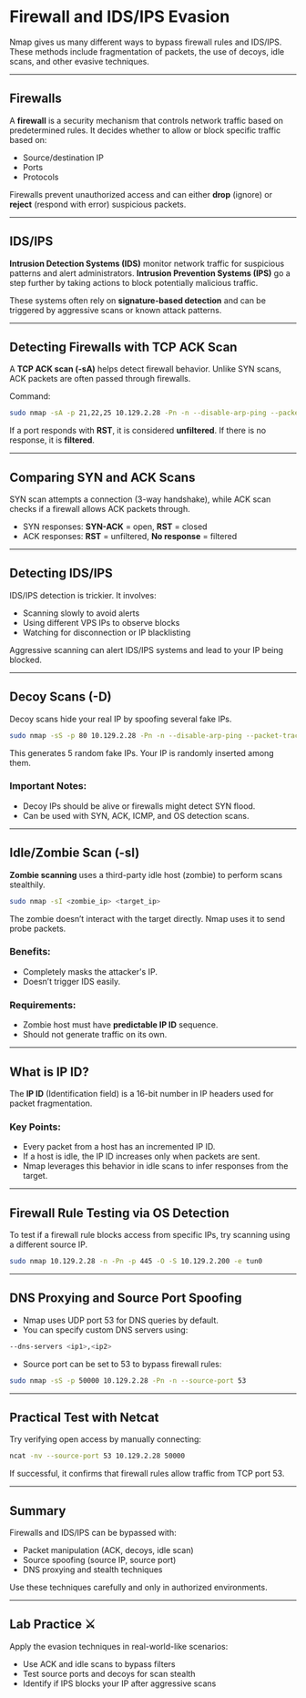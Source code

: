 # Firewall and IDS/IPS Evasion

Nmap gives us many different ways to bypass firewall rules and IDS/IPS. These methods include fragmentation of packets, the use of decoys, idle scans, and other evasive techniques.

---

## Firewalls

A **firewall** is a security mechanism that controls network traffic based on predetermined rules. It decides whether to allow or block specific traffic based on:

* Source/destination IP
* Ports
* Protocols

Firewalls prevent unauthorized access and can either **drop** (ignore) or **reject** (respond with error) suspicious packets.

---

## IDS/IPS

**Intrusion Detection Systems (IDS)** monitor network traffic for suspicious patterns and alert administrators.
**Intrusion Prevention Systems (IPS)** go a step further by taking actions to block potentially malicious traffic.

These systems often rely on **signature-based detection** and can be triggered by aggressive scans or known attack patterns.

---

## Detecting Firewalls with TCP ACK Scan

A **TCP ACK scan (-sA)** helps detect firewall behavior. Unlike SYN scans, ACK packets are often passed through firewalls.

Command:

```bash
sudo nmap -sA -p 21,22,25 10.129.2.28 -Pn -n --disable-arp-ping --packet-trace
```

If a port responds with **RST**, it is considered **unfiltered**. If there is no response, it is **filtered**.

---

## Comparing SYN and ACK Scans

SYN scan attempts a connection (3-way handshake), while ACK scan checks if a firewall allows ACK packets through.

* SYN responses: **SYN-ACK** = open, **RST** = closed
* ACK responses: **RST** = unfiltered, **No response** = filtered

---

## Detecting IDS/IPS

IDS/IPS detection is trickier. It involves:

* Scanning slowly to avoid alerts
* Using different VPS IPs to observe blocks
* Watching for disconnection or IP blacklisting

Aggressive scanning can alert IDS/IPS systems and lead to your IP being blocked.

---

## Decoy Scans (-D)

Decoy scans hide your real IP by spoofing several fake IPs.

```bash
sudo nmap -sS -p 80 10.129.2.28 -Pn -n --disable-arp-ping --packet-trace -D RND:5
```

This generates 5 random fake IPs. Your IP is randomly inserted among them.

### Important Notes:

* Decoy IPs should be alive or firewalls might detect SYN flood.
* Can be used with SYN, ACK, ICMP, and OS detection scans.

---

## Idle/Zombie Scan (-sI)

**Zombie scanning** uses a third-party idle host (zombie) to perform scans stealthily.

```bash
sudo nmap -sI <zombie_ip> <target_ip>
```

The zombie doesn’t interact with the target directly. Nmap uses it to send probe packets.

### Benefits:

* Completely masks the attacker's IP.
* Doesn’t trigger IDS easily.

### Requirements:

* Zombie host must have **predictable IP ID** sequence.
* Should not generate traffic on its own.

---

## What is IP ID?

The **IP ID** (Identification field) is a 16-bit number in IP headers used for packet fragmentation.

### Key Points:

* Every packet from a host has an incremented IP ID.
* If a host is idle, the IP ID increases only when packets are sent.
* Nmap leverages this behavior in idle scans to infer responses from the target.

---

## Firewall Rule Testing via OS Detection

To test if a firewall rule blocks access from specific IPs, try scanning using a different source IP.

```bash
sudo nmap 10.129.2.28 -n -Pn -p 445 -O -S 10.129.2.200 -e tun0
```

---

## DNS Proxying and Source Port Spoofing

* Nmap uses UDP port 53 for DNS queries by default.
* You can specify custom DNS servers using:

```bash
--dns-servers <ip1>,<ip2>
```

* Source port can be set to 53 to bypass firewall rules:

```bash
sudo nmap -sS -p 50000 10.129.2.28 -Pn -n --source-port 53
```

---

## Practical Test with Netcat

Try verifying open access by manually connecting:

```bash
ncat -nv --source-port 53 10.129.2.28 50000
```

If successful, it confirms that firewall rules allow traffic from TCP port 53.

---

## Summary

Firewalls and IDS/IPS can be bypassed with:

* Packet manipulation (ACK, decoys, idle scan)
* Source spoofing (source IP, source port)
* DNS proxying and stealth techniques

Use these techniques carefully and only in authorized environments.

---

## Lab Practice ⚔️

Apply the evasion techniques in real-world-like scenarios:

* Use ACK and idle scans to bypass filters
* Test source ports and decoys for scan stealth
* Identify if IPS blocks your IP after aggressive scans
